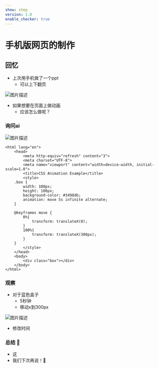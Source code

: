 ```yaml
---
show: step
version: 1.0
enable_checker: true
---
```


# 手机版网页的制作

## 回忆

- 上次用手机做了一个ppt
	- 可以上下翻页

![图片描述](https://doc.shiyanlou.com/courses/3781/labs/3275340/uid1190679-20241219-1734578661878) 

- 如果想要在页面上做动画
	- 应该怎么做呢？

### 询问ai

![图片描述](https://doc.shiyanlou.com/courses/3781/labs/3289122/uid1190679-20241228-1735388669839) 

```<!DOCTYPE html>
<html lang="en">
    <head>
        <meta http-equiv="refresh" content="3">
        <meta charset="UTF-8">
        <meta name="viewport" content="width=device-width, initial-scale=1.0">
        <title>CSS Animation Example</title>
        <style>
    .box {
        width: 100px;
        height: 100px;
        background-color: #3498db;
        animation: move 5s infinite alternate;
    }

    @keyframes move {
        0%{
            transform: translateX(0);
        }
        100%{
            transform: translateX(300px);
        }
    }
        </style>
    </head>
    <body>
        <div class="box"></div>
    </body>
</html>
```

### 观察

- 对于蓝色盒子
	- 5秒钟
	- 移动x到300px

![图片描述](https://doc.shiyanlou.com/courses/3781/labs/3289122/uid1190679-20241228-1735389049450) 

- 修改时间


### 总结 🤔

- 这
- 我们下次再说！👋
